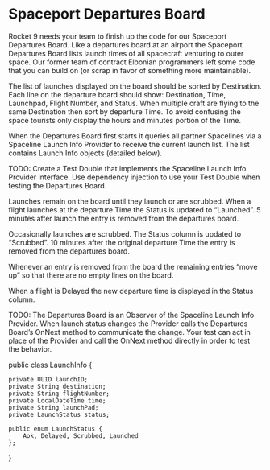 # Spaceport Departures Board


Rocket 9 needs your team to finish up the code for our Spaceport Departures Board. Like a departures board at an airport the Spaceport Departures Board lists launch times of all spacecraft venturing to outer space. Our former team of contract Elbonian programmers left some code that you can build on (or scrap in favor of something more maintainable). 

The list of launches displayed on the board should be sorted by Destination. Each line on the departure board should show: Destination, Time, Launchpad, Flight Number, and Status. When multiple craft are flying to the same Destination then sort by departure Time. To avoid confusing the space tourists only display the hours and minutes portion of the Time.

When the Departures Board first starts it queries all partner Spacelines via a Spaceline Launch Info Provider to receive the current launch list. The list contains Launch Info objects (detailed below).

TODO: Create a Test Double that implements the Spaceline Launch Info Provider interface. Use dependency injection to use your Test Double when testing the Departures Board.

Launches remain on the board until they launch or are scrubbed. When a flight launches at the departure Time the Status is updated to “Launched”. 5 minutes after launch the entry is removed from the departures board.

Occasionally launches are scrubbed. The Status column is updated to “Scrubbed”. 10 minutes after the original departure Time the entry is removed from the departures board.

Whenever an entry is removed from the board the remaining entries “move up” so that there are no empty lines on the board.

When a flight is Delayed the new departure time is displayed in the Status column.

TODO: The Departures Board is an Observer of the Spaceline Launch Info Provider. When launch status changes the Provider calls the Departures Board’s OnNext method to communicate the change. Your test can act in place of the Provider and call the OnNext method directly in order to test the behavior.


public class LaunchInfo {

    private UUID launchID;
    private String destination;
    private String flightNumber;
    private LocalDateTime time;
    private String launchPad;
    private LaunchStatus status;

    public enum LaunchStatus {
        Aok, Delayed, Scrubbed, Launched
    };
}
